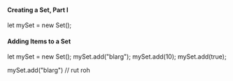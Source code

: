 #### Creating a Set, Part I
let mySet = new Set();

#### Adding Items to a Set
let mySet = new Set();
mySet.add("blarg");
mySet.add(10);
mySet.add(true);

mySet.add("blarg") // rut roh

